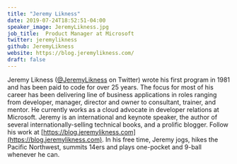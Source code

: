 ```yaml
---
title: "Jeremy Likness"
date: 2019-07-24T18:52:51-04:00
speaker_image: JeremyLikness.jpg
job_title:  Product Manager at Microsoft
twitter: jeremylikness
github: JeremyLikness
website: https://blog.jeremylikness.com/
draft: false
---
```


Jeremy Likness ([@JeremyLikness](https://twitter.com/jeremylikness) on Twitter) wrote his first program in 1981 and has been paid to code for over 25 years. The focus for most of his career has been delivering line of business applications in roles ranging from developer, manager, director and owner to consultant, trainer, and mentor. He currently works as a cloud advocate in developer relations at Microsoft. Jeremy is an international and keynote speaker, the author of several internationally-selling technical books, and a prolific blogger. Follow his work at [https://blog.jeremylikness.com](https://blog.jeremylikness.com). In his free time, Jeremy jogs, hikes the Pacific Northwest, summits 14ers and plays one-pocket and 9-ball whenever he can.